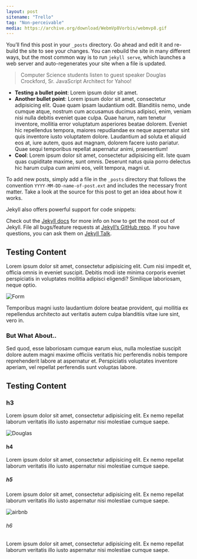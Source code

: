 ```yaml
---
layout: post
sitename: "Trello"
tag: "Non-perceivable"
media: https://archive.org/download/WebmVp8Vorbis/webmvp8.gif
---
```

You’ll find this post in your `_posts` directory. Go ahead and edit it and re-build the site to see your changes. You can rebuild the site in many different ways, but the most common way is to run `jekyll serve`, which launches a web server and auto-regenerates your site when a file is updated.

> Computer Science students listen to guest speaker Douglas Crockford, Sr. JavaScript Architect for Yahoo!

- **Testing a bullet point**: Lorem ipsum dolor sit amet.
- **Another bullet point**: Lorem ipsum dolor sit amet, consectetur adipisicing elit. Quae quam ipsam laudantium odit. Blanditiis nemo, unde cumque atque, nostrum cum accusamus ducimus adipisci, enim, veniam nisi nulla debitis eveniet quae culpa. Quae harum, nam tenetur inventore, mollitia error voluptatum asperiores beatae dolorem. Eveniet hic repellendus tempora, maiores repudiandae ex neque aspernatur sint quis inventore iusto voluptatem dolore. Laudantium ad soluta et aliquid eos at, iure autem, quos aut magnam, dolorem facere iusto pariatur. Quae sequi temporibus repellat aspernatur animi, praesentium!
- **Cool**: Lorem ipsum dolor sit amet, consectetur adipisicing elit. Iste quam quas cupiditate maxime, sunt omnis. Deserunt natus quia porro delectus hic harum culpa cum animi eos, velit tempora, magni ut.

To add new posts, simply add a file in the `_posts` directory that follows the convention `YYYY-MM-DD-name-of-post.ext` and includes the necessary front matter. Take a look at the source for this post to get an idea about how it works.

Jekyll also offers powerful support for code snippets:

Check out the [Jekyll docs][jekyll-docs] for more info on how to get the most out of Jekyll. File all bugs/feature requests at [Jekyll’s GitHub repo][jekyll-gh]. If you have questions, you can ask them on [Jekyll Talk][jekyll-talk].

[jekyll-docs]: http://jekyllrb.com/docs/home
[jekyll-gh]:   https://github.com/jekyll/jekyll
[jekyll-talk]: https://talk.jekyllrb.com/

## Testing Content
Lorem ipsum dolor sit amet, consectetur adipisicing elit. Cum nisi impedit et, officia omnis in eveniet suscipit. Debitis modi iste minima corporis eveniet perspiciatis in voluptates mollitia adipisci eligendi? Similique laboriosam, neque optio.

![Form](http://alistapart.com/d/signupforms/13-2_jumpcut_home.jpg)

Temporibus magni iusto laudantium dolore beatae provident, qui mollitia ex repellendus architecto aut veritatis autem culpa blanditiis vitae iure sint, vero in.

### But What About..
Sed quod, esse laboriosam cumque earum eius, nulla molestiae suscipit dolore autem magni maxime officiis veritatis hic perferendis nobis tempore reprehenderit labore at aspernatur et. Perspiciatis voluptates inventore aperiam, vel repellat perferendis sunt voluptas labore.

## Testing Content
### h3
Lorem ipsum dolor sit amet, consectetur adipisicing elit. Ex nemo repellat laborum veritatis illo iusto aspernatur nisi molestiae cumque saepe.

![Douglas](http://img.youtube.com/vi/v2ifWcnQs6M/0.jpg)

#### h4
Lorem ipsum dolor sit amet, consectetur adipisicing elit. Ex nemo repellat laborum veritatis illo iusto aspernatur nisi molestiae cumque saepe.

##### h5
Lorem ipsum dolor sit amet, consectetur adipisicing elit. Ex nemo repellat laborum veritatis illo iusto aspernatur nisi molestiae cumque saepe.

![airbnb](http://dwglogo.com/wp-content/uploads/2015/12/Temple-Airbnb-Logo.png)

###### h6
Lorem ipsum dolor sit amet, consectetur adipisicing elit. Ex nemo repellat laborum veritatis illo iusto aspernatur nisi molestiae cumque saepe.
